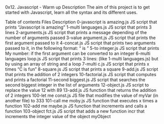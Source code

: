 0x12. Javascript - Warm up
Description
The aim of this project is to get started with Javascript, learn all the syntax and its different uses.



Table of contents
Files	Description
0-javascript is amazing.js	JS script that prints “Javascript is amazing”
1-multi languages.js	JS script that prints 3 lines
2-arguments.js	JS script that prints a message depending of the number of arguments passed
3-value argument.js	JS script that prints the first argument passed to it
4-concat.js	JS script that prints two arguments passed to it, in the following format: “ is ”
5-to integer.js	JS script that prints My number: if the first argument can be converted to an integer
6-multi languages loop.js	JS script that prints 3 lines: (like 1-multi languages.js) but by using an array of string and a loop
7-multi c.js	JS script that prints x times “C is fun”
8-square.js	JS script that prints a square
9-add.js	JS script that prints the addition of 2 integers
10-factorial.js	JS script that computes and prints a factorial
11-second biggest.js	JS script that searches the second biggest integer in the list of arguments
12-object.js	JS script to replace the value 12 with 89
13-add.js	JS function that returns the addition of 2 integers
100-let me const.js	JS file that modifies the value of myVar (in another file) to 333
101-call me moby.js	JS function that executes x times a function
102-add me maybe.js	JS function that increments and calls a function
103-object fct.js	JS script that adds a new function incr that increments the integer value of the object myObject
